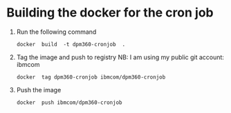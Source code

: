 
 # Building the docker for the cron job
 1. Run the following command
 
     ``` 
     docker  build  -t dpm360-cronjob  .
    
     ```

 2. Tag the image and push to registry
    NB: I am using my public git account: ibmcom
    
     ``` 
     docker  tag dpm360-cronjob ibmcom/dpm360-cronjob
    
     ```
 3. Push the image   
  
     ``` 
     docker  push ibmcom/dpm360-cronjob
    
     ```
 